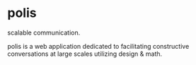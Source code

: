 polis
=====

scalable communication.

polis is a web application dedicated to facilitating constructive conversations at large scales utilizing design & math.


